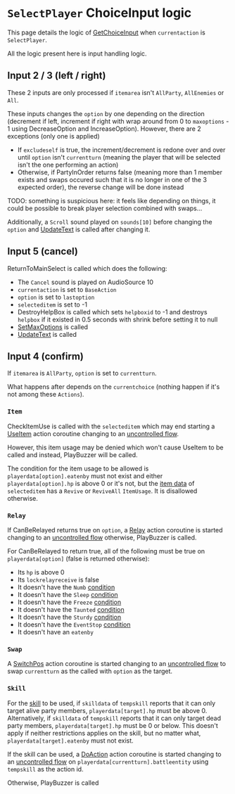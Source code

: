 # `SelectPlayer` ChoiceInput logic
This page details the logic of [GetChoiceInput](../GetChoiceInput.md) when `currentaction` is `SelectPlayer`.

All the logic present here is input handling logic.

## Input 2 / 3 (left / right)
These 2 inputs are only processed if `itemarea` isn't `AllParty`, `AllEnemies` or `All`.

These inputs changes the `option` by one depending on the direction (decrement if left, increment if right with wrap around from 0 to `maxoptions` - 1 using DecreaseOption and IncreaseOption). However, there are 2 exceptions (only one is applied)

- If `excludeself` is true, the increment/decrement is redone over and over until `option` isn't `currentturn` (meaning the player that will be selected isn't the one performing an action)
- Otherwise, if PartyInOrder returns false (meaning more than 1 member exists and swaps occured such that it is no longer in one of the 3 expected order), the reverse change will be done instead

TODO: something is suspicious here: it feels like depending on things, it could be possible to break player selection combined with swaps...

Additionally, a `Scroll` sound played on `sounds[10]` before changing the `option` and [UpdateText](../../Visual%20rendering/UpdateText.md) is called after changing it.

## Input 5 (cancel)
ReturnToMainSelect is called which does the following:

- The `Cancel` sound is played on AudioSource 10
- `currentaction` is set to `BaseAction`
- `option` is set to `lastoption`
- `selecteditem` is set to -1
- DestroyHelpBox is called which sets `helpboxid` to -1 and destroys `helpbox` if it existed in 0.5 seconds with shrink before setting it to null
- [SetMaxOptions](../SetMaxOptions.md) is called
- [UpdateText](../../Visual%20rendering/UpdateText.md) is called

## Input 4 (confirm)
If `itemarea` is `AllParty`, `option` is set to `currentturn`.

What happens after depends on the `currentchoice` (nothing happen if it's not among these `Actions`).

### `Item`
CheckItemUse is called with the `selecteditem` which may end starting a [UseItem](../../Battle%20flow/Action%20coroutines/UseItem.md) action coroutine changing to an [uncontrolled flow](../../Battle%20flow/Update.md#uncontrolled-flow).

However, this item usage may be denied which won't cause UseItem to be called and instead, PlayBuzzer will be called.

The condition for the item usage to be allowed is `playerdata[option].eatenby` must not exist and either `playerdata[option].hp` is above 0 or it's not, but the [item data](../../../TextAsset%20Data/Items%20data.md) of `selecteditem` has a  `Revive` or `ReviveAll` `ItemUsage`. It is disallowed otherwise.

### `Relay`
If CanBeRelayed returns true on `option`, a [Relay](../../Battle%20flow/Action%20coroutines/Relay.md) action coroutine is started changing to an [uncontrolled flow](../../Battle%20flow/Update.md#uncontrolled-flow) otherwise, PlayBuzzer is called.

For CanBeRelayed to return true, all of the following must be true on `playerdata[option]` (false is returned otherwise):

- Its `hp` is above 0
- Its `lockrelayreceive` is false
- It doesn't have the `Numb` [condition](../../Actors%20states/Conditions.md)
- It doesn't have the `Sleep` [condition](../../Actors%20states/Conditions.md)
- It doesn't have the `Freeze` [condition](../../Actors%20states/Conditions.md)
- It doesn't have the `Taunted` [condition](../../Actors%20states/Conditions.md)
- It doesn't have the `Sturdy` [condition](../../Actors%20states/Conditions.md)
- It doesn't have the `EventStop` [condition](../../Actors%20states/Conditions.md)
- It doesn't have an `eatenby`

### `Swap`
A [SwitchPos](../../Battle%20flow/Action%20coroutines/SwitchPos.md) action coroutine is started changing to an [uncontrolled flow](../../Battle%20flow/Update.md#uncontrolled-flow) to swap `currentturn` as the called with `option` as the target.

### `Skill`
For the [skill](../../../Enums%20and%20IDs/Skills.md) to be used, if `skilldata` of `tempskill` reports that it can only target alive party members, `playerdata[target].hp` must be above 0. Alternatively, if `skilldata` of `tempskill` reports that it can only target dead party members, `playerdata[target].hp` must be 0 or below. This doesn't apply if neither restrictions applies on the skill, but no matter what, `playerdata[target].eatenby` must not exist.

If the skill can be used, a [DoAction](../../Battle%20flow/Action%20coroutines/DoAction.md) action coroutine is started changing to an [uncontrolled flow](../../Battle%20flow/Update.md#uncontrolled-flow) on `playerdata[currentturn].battleentity` using `tempskill` as the action id.

Otherwise, PlayBuzzer is called